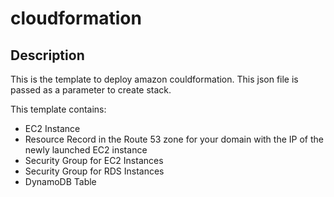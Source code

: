 # cloudformation

## Description

This is the template to deploy amazon couldformation. This json file is passed as a parameter to create stack.

This template contains:

* EC2 Instance
* Resource Record in the Route 53 zone for your domain with the IP of the newly launched EC2 instance
* Security Group for EC2 Instances
* Security Group for RDS Instances
* DynamoDB Table